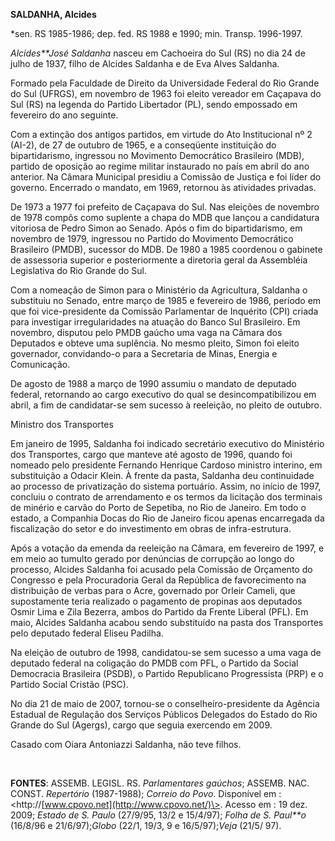 **SALDANHA, Alcides**

\*sen. RS 1985-1986; dep. fed. RS 1988 e 1990; min. Transp. 1996-1997.

*Alcides**José Saldanha* nasceu em Cachoeira do Sul (RS) no dia 24 de
julho de 1937, filho de Alcides Saldanha e de Eva Alves Saldanha.

Formado pela Faculdade de Direito da Universidade Federal do Rio Grande
do Sul (UFRGS), em novembro de 1963 foi eleito vereador em Caçapava do
Sul (RS) na legenda do Partido Libertador (PL), sendo empossado em
fevereiro do ano seguinte.

Com a extinção dos antigos partidos, em virtude do Ato Institucional nº
2 (AI-2), de 27 de outubro de 1965, e a conseqüente instituição do
bipartidarismo, ingressou no Movimento Democrático Brasileiro (MDB),
partido de oposição ao regime militar instaurado no país em abril do ano
anterior. Na Câmara Municipal presidiu a Comissão de Justiça e foi líder
do governo. Encerrado o mandato, em 1969, retornou às atividades
privadas.

De 1973 a 1977 foi prefeito de Caçapava do Sul. Nas eleições de novembro
de 1978 compôs como suplente a chapa do MDB que lançou a candidatura
vitoriosa de Pedro Simon ao Senado. Após o fim do bipartidarismo, em
novembro de 1979, ingressou no Partido do Movimento Democrático
Brasileiro (PMDB), sucessor do MDB. De 1980 a 1985 coordenou o gabinete
de assessoria superior e posteriormente a diretoria geral da Assembléia
Legislativa do Rio Grande do Sul.

Com a nomeação de Simon para o Ministério da Agricultura, Saldanha o
substituiu no Senado, entre março de 1985 e fevereiro de 1986, período
em que foi vice-presidente da Comissão Parlamentar de Inquérito (CPI)
criada para investigar irregularidades na atuação do Banco Sul
Brasileiro. Em novembro, disputou pelo PMDB gaúcho uma vaga na Câmara
dos Deputados e obteve uma suplência. No mesmo pleito, Simon foi eleito
governador, convidando-o para a Secretaria de Minas, Energia e
Comunicação.

De agosto de 1988 a março de 1990 assumiu o mandato de deputado federal,
retornando ao cargo executivo do qual se desincompatibilizou em abril, a
fim de candidatar-se sem sucesso à reeleição, no pleito de outubro.

Ministro dos Transportes

Em janeiro de 1995, Saldanha foi indicado secretário executivo do
Ministério dos Transportes, cargo que manteve até agosto de 1996, quando
foi nomeado pelo presidente Fernando Henrique Cardoso ministro interino,
em substituição a Odacir Klein. À frente da pasta, Saldanha deu
continuidade ao processo de privatização do sistema portuário. Assim, no
início de 1997, concluiu o contrato de arrendamento e os termos da
licitação dos terminais de minério e carvão do Porto de Sepetiba, no Rio
de Janeiro. Em todo o estado, a Companhia Docas do Rio de Janeiro ficou
apenas encarregada da fiscalização do setor e do investimento em obras
de infra-estrutura.

Após a votação da emenda da reeleição na Câmara, em fevereiro de 1997, e
em meio ao tumulto gerado por denúncias de corrupção ao longo do
processo, Alcides Saldanha foi acusado pela Comissão de Orçamento do
Congresso e pela Procuradoria Geral da República de favorecimento na
distribuição de verbas para o Acre, governado por Orleir Cameli, que
supostamente teria realizado o pagamento de propinas aos deputados Osmir
Lima e Zila Bezerra, ambos do Partido da Frente Liberal (PFL). Em maio,
Alcides Saldanha acabou sendo substituído na pasta dos Transportes pelo
deputado federal Eliseu Padilha.

Na eleição de outubro de 1998, candidatou-se sem sucesso a uma vaga de
deputado federal na coligação do PMDB com PFL, o Partido da Social
Democracia Brasileira (PSDB), o Partido Republicano Progressista (PRP) e
o Partido Social Cristão (PSC).

No dia 21 de maio de 2007, tornou-se o conselheiro-presidente da Agência
Estadual de Regulação dos Serviços Públicos Delegados do Estado do Rio
Grande do Sul (Agergs), cargo que seguia exercendo em 2009.

Casado com Oiara Antoniazzi Saldanha, não teve filhos.

 

**FONTES**: ASSEMB. LEGISL. RS. *Parlamentares gaúchos*; ASSEMB. NAC.
CONST. *Repertório* (1987-1988); *Correio do Povo*. Disponível em :
\<http://[www.cpovo.net](http://www.cpovo.net/)\>. Acesso em : 19 dez.
2009; *Estado de S. Paulo* (27/9/95, 13/2 e 15/4/97); *Folha de S.
Paul**o* (16/8/96 e 21/6/97);*Globo* (22/1, 19/3, 9 e 16/5/97);*Veja*
(21/5/ 97).

 

 

